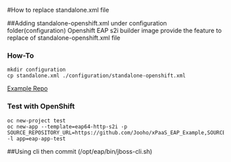 #How to replace standalone.xml file

##Adding standalone-openshift.xml under configuration folder(configuration)
Openshift EAP s2i builder image provide the feature to replace of standalone-openshift.xml file

### How-To
~~~
mkdir configuration 
cp standalone.xml ./configuration/standalone-openshift.xml
~~~

[Example Repo](https://github.com/Jooho/xPaaS_EAP_Example/tree/master/replace_configuration/configuration)

### Test with OpenShift 
~~~
oc new-project test
oc new-app --template=eap64-http-s2i -p SOURCE_REPOSITORY_URL=https://github.com/Jooho/xPaaS_EAP_Example,SOURCE_REPOSITORY_REF=master,CONTEXT_DIR=replace_configuration -l app=eap-app-test
~~~


##Using cli then commit (/opt/eap/bin/jboss-cli.sh)
